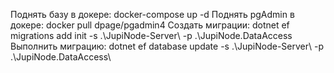 Поднять базу в докере: docker-compose up -d
Поднять pgAdmin в докере: docker pull dpage/pgadmin4
Создать миграции: dotnet ef migrations add init -s .\JupiNode-Server\ -p .\JupiNode.DataAccess\
Выполнить миграцию: dotnet ef database update -s .\JupiNode-Server\ -p .\JupiNode.DataAccess\
